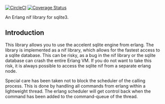 [![CircleCI](https://circleci.com/gh/ConnorRigby/esqlite.svg?style=svg)](https://circleci.com/gh/ConnorRigby/esqlite)
[![Coverage Status](https://coveralls.io/repos/github/ConnorRigby/esqlite/badge.svg?branch=master)](https://coveralls.io/github/ConnorRigby/esqlite?branch=master)

An Erlang nif library for sqlite3.

Introduction
------------

This library allows you to use the accelent sqlite engine from
erlang. The library is implemented as a nif library, which allows for
the fastest access to a sqlite database. This can be risky, as a bug
in the nif library or the sqlite database can crash the entire Erlang
VM. If you do not want to take this risk, it is always possible to
access the sqlite nif from a separate erlang node.

Special care has been taken not to block the scheduler of the calling
process. This is done by handling all commands from erlang within a
lightweight thread. The erlang scheduler will get control back when
the command has been added to the command-queue of the thread.
